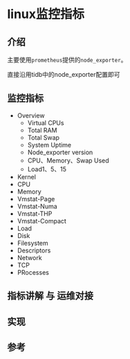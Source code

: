 # linux监控指标

## 介绍

主要使用`prometheus`提供的`node_exporter`。

直接沿用tidb中的node_exporter配置即可

## 监控指标

- Overview
  - Virtual CPUs
  - Total RAM
  - Total Swap
  - System Uptime
  - Node_exporter version
  - CPU、Memory、Swap Used
  - Load1、5、15
- Kernel
- CPU
- Memory
- Vmstat-Page
- Vmstat-Numa
- Vmstat-THP
- Vmstat-Compact
- Load
- Disk
- Filesystem
- Descriptors
- Network
- TCP
- PRocesses

## 指标讲解 与 运维对接

## 实现

## 参考